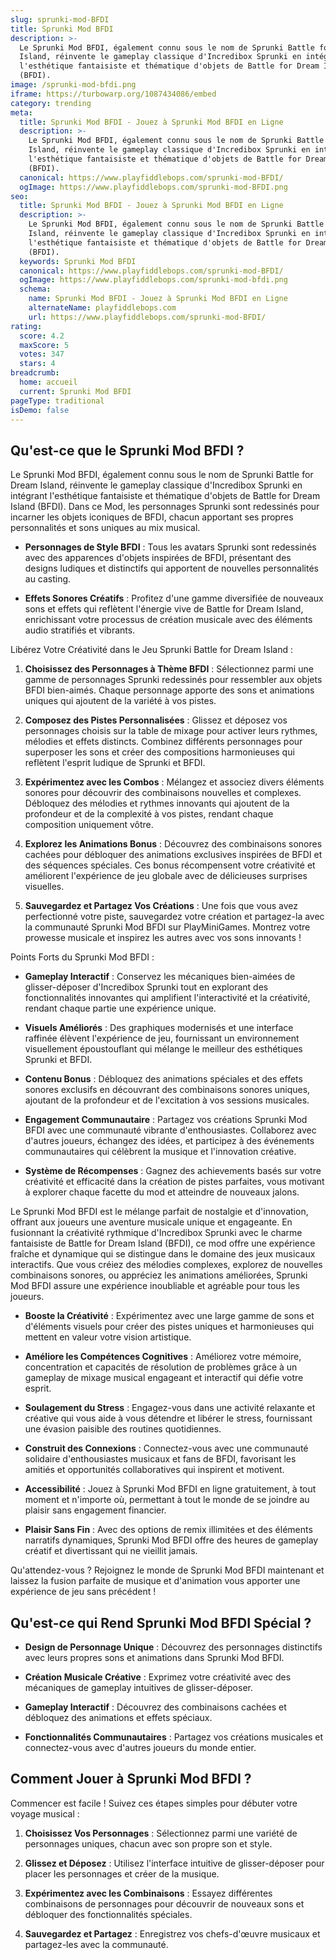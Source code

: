 ```yaml
---
slug: sprunki-mod-BFDI
title: Sprunki Mod BFDI
description: >-
  Le Sprunki Mod BFDI, également connu sous le nom de Sprunki Battle for Dream
  Island, réinvente le gameplay classique d'Incredibox Sprunki en intégrant
  l'esthétique fantaisiste et thématique d'objets de Battle for Dream Island
  (BFDI).
image: /sprunki-mod-bfdi.png
iframe: https://turbowarp.org/1087434086/embed
category: trending
meta:
  title: Sprunki Mod BFDI - Jouez à Sprunki Mod BFDI en Ligne
  description: >-
    Le Sprunki Mod BFDI, également connu sous le nom de Sprunki Battle for Dream
    Island, réinvente le gameplay classique d'Incredibox Sprunki en intégrant
    l'esthétique fantaisiste et thématique d'objets de Battle for Dream Island
    (BFDI).
  canonical: https://www.playfiddlebops.com/sprunki-mod-BFDI/
  ogImage: https://www.playfiddlebops.com/sprunki-mod-BFDI.png
seo:
  title: Sprunki Mod BFDI - Jouez à Sprunki Mod BFDI en Ligne
  description: >-
    Le Sprunki Mod BFDI, également connu sous le nom de Sprunki Battle for Dream
    Island, réinvente le gameplay classique d'Incredibox Sprunki en intégrant
    l'esthétique fantaisiste et thématique d'objets de Battle for Dream Island
    (BFDI).
  keywords: Sprunki Mod BFDI
  canonical: https://www.playfiddlebops.com/sprunki-mod-BFDI/
  ogImage: https://www.playfiddlebops.com/sprunki-mod-bfdi.png
  schema:
    name: Sprunki Mod BFDI - Jouez à Sprunki Mod BFDI en Ligne
    alternateName: playfiddlebops.com
    url: https://www.playfiddlebops.com/sprunki-mod-BFDI/
rating:
  score: 4.2
  maxScore: 5
  votes: 347
  stars: 4
breadcrumb:
  home: accueil
  current: Sprunki Mod BFDI
pageType: traditional
isDemo: false
---
```


## Qu'est-ce que le Sprunki Mod BFDI ?

Le Sprunki Mod BFDI, également connu sous le nom de Sprunki Battle for Dream Island, réinvente le gameplay classique d'Incredibox Sprunki en intégrant l'esthétique fantaisiste et thématique d'objets de Battle for Dream Island (BFDI). Dans ce Mod, les personnages Sprunki sont redessinés pour incarner les objets iconiques de BFDI, chacun apportant ses propres personnalités et sons uniques au mix musical.

- **Personnages de Style BFDI** : Tous les avatars Sprunki sont redessinés avec des apparences d'objets inspirées de BFDI, présentant des designs ludiques et distinctifs qui apportent de nouvelles personnalités au casting.

- **Effets Sonores Créatifs** : Profitez d'une gamme diversifiée de nouveaux sons et effets qui reflètent l'énergie vive de Battle for Dream Island, enrichissant votre processus de création musicale avec des éléments audio stratifiés et vibrants.

Libérez Votre Créativité dans le Jeu Sprunki Battle for Dream Island :

1. **Choisissez des Personnages à Thème BFDI** : Sélectionnez parmi une gamme de personnages Sprunki redessinés pour ressembler aux objets BFDI bien-aimés. Chaque personnage apporte des sons et animations uniques qui ajoutent de la variété à vos pistes.

1. **Composez des Pistes Personnalisées** : Glissez et déposez vos personnages choisis sur la table de mixage pour activer leurs rythmes, mélodies et effets distincts. Combinez différents personnages pour superposer les sons et créer des compositions harmonieuses qui reflètent l'esprit ludique de Sprunki et BFDI.

1. **Expérimentez avec les Combos** : Mélangez et associez divers éléments sonores pour découvrir des combinaisons nouvelles et complexes. Débloquez des mélodies et rythmes innovants qui ajoutent de la profondeur et de la complexité à vos pistes, rendant chaque composition uniquement vôtre.

1. **Explorez les Animations Bonus** : Découvrez des combinaisons sonores cachées pour débloquer des animations exclusives inspirées de BFDI et des séquences spéciales. Ces bonus récompensent votre créativité et améliorent l'expérience de jeu globale avec de délicieuses surprises visuelles.

1. **Sauvegardez et Partagez Vos Créations** : Une fois que vous avez perfectionné votre piste, sauvegardez votre création et partagez-la avec la communauté Sprunki Mod BFDI sur PlayMiniGames. Montrez votre prowesse musicale et inspirez les autres avec vos sons innovants !

Points Forts du Sprunki Mod BFDI :

- **Gameplay Interactif** : Conservez les mécaniques bien-aimées de glisser-déposer d'Incredibox Sprunki tout en explorant des fonctionnalités innovantes qui amplifient l'interactivité et la créativité, rendant chaque partie une expérience unique.

- **Visuels Améliorés** : Des graphiques modernisés et une interface raffinée élèvent l'expérience de jeu, fournissant un environnement visuellement époustouflant qui mélange le meilleur des esthétiques Sprunki et BFDI.

- **Contenu Bonus** : Débloquez des animations spéciales et des effets sonores exclusifs en découvrant des combinaisons sonores uniques, ajoutant de la profondeur et de l'excitation à vos sessions musicales.

- **Engagement Communautaire** : Partagez vos créations Sprunki Mod BFDI avec une communauté vibrante d'enthousiastes. Collaborez avec d'autres joueurs, échangez des idées, et participez à des événements communautaires qui célèbrent la musique et l'innovation créative.

- **Système de Récompenses** : Gagnez des achievements basés sur votre créativité et efficacité dans la création de pistes parfaites, vous motivant à explorer chaque facette du mod et atteindre de nouveaux jalons.

Le Sprunki Mod BFDI est le mélange parfait de nostalgie et d'innovation, offrant aux joueurs une aventure musicale unique et engageante. En fusionnant la créativité rythmique d'Incredibox Sprunki avec le charme fantaisiste de Battle for Dream Island (BFDI), ce mod offre une expérience fraîche et dynamique qui se distingue dans le domaine des jeux musicaux interactifs. Que vous créiez des mélodies complexes, explorez de nouvelles combinaisons sonores, ou appréciez les animations améliorées, Sprunki Mod BFDI assure une expérience inoubliable et agréable pour tous les joueurs.

- **Booste la Créativité** : Expérimentez avec une large gamme de sons et d'éléments visuels pour créer des pistes uniques et harmonieuses qui mettent en valeur votre vision artistique.

- **Améliore les Compétences Cognitives** : Améliorez votre mémoire, concentration et capacités de résolution de problèmes grâce à un gameplay de mixage musical engageant et interactif qui défie votre esprit.

- **Soulagement du Stress** : Engagez-vous dans une activité relaxante et créative qui vous aide à vous détendre et libérer le stress, fournissant une évasion paisible des routines quotidiennes.

- **Construit des Connexions** : Connectez-vous avec une communauté solidaire d'enthousiastes musicaux et fans de BFDI, favorisant les amitiés et opportunités collaboratives qui inspirent et motivent.

- **Accessibilité** : Jouez à Sprunki Mod BFDI en ligne gratuitement, à tout moment et n'importe où, permettant à tout le monde de se joindre au plaisir sans engagement financier.

- **Plaisir Sans Fin** : Avec des options de remix illimitées et des éléments narratifs dynamiques, Sprunki Mod BFDI offre des heures de gameplay créatif et divertissant qui ne vieillit jamais.

Qu'attendez-vous ? Rejoignez le monde de Sprunki Mod BFDI maintenant et laissez la fusion parfaite de musique et d'animation vous apporter une expérience de jeu sans précédent !

## Qu'est-ce qui Rend Sprunki Mod BFDI Spécial ?

- **Design de Personnage Unique** : Découvrez des personnages distinctifs avec leurs propres sons et animations dans Sprunki Mod BFDI.

- **Création Musicale Créative** : Exprimez votre créativité avec des mécaniques de gameplay intuitives de glisser-déposer.

- **Gameplay Interactif** : Découvrez des combinaisons cachées et débloquez des animations et effets spéciaux.

- **Fonctionnalités Communautaires** : Partagez vos créations musicales et connectez-vous avec d'autres joueurs du monde entier.

## Comment Jouer à Sprunki Mod BFDI ?

Commencer est facile ! Suivez ces étapes simples pour débuter votre voyage musical :

1. **Choisissez Vos Personnages** : Sélectionnez parmi une variété de personnages uniques, chacun avec son propre son et style.

1. **Glissez et Déposez** : Utilisez l'interface intuitive de glisser-déposer pour placer les personnages et créer de la musique.

1. **Expérimentez avec les Combinaisons** : Essayez différentes combinaisons de personnages pour découvrir de nouveaux sons et débloquer des fonctionnalités spéciales.

1. **Sauvegardez et Partagez** : Enregistrez vos chefs-d'œuvre musicaux et partagez-les avec la communauté.